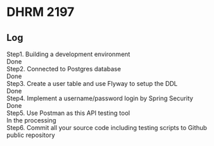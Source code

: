# DHRM 2197
## Log
Step1. Building a development environment  
Done  
Step2. Connected to Postgres database  
Done  
Step3. Create a user table and use Flyway to setup the DDL  
Done  
Step4. Implement a username/password login by Spring Security  
Done  
Step5. Use Postman as this API testing tool  
In the processing  
Step6. Commit all your source code including testing scripts to Github public repository